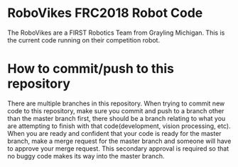 # RoboVikes FRC2018 Robot Code

The RoboVikes are a FIRST Robotics Team from Grayling Michigan. This is the current code running on their competition robot.


# How to commit/push to this repository

  There are multiple branches in this repository. When trying to commit new code to this repository, make sure you commit and push to a branch other than the master branch first, there should be a branch relating to what you are attempting to finish with that code(development, vision processing, etc). When you are ready and confident that your code is ready for the master branch, make a merge request for the master branch and someone will have to approve your merge request. This secondary approval is required so that no buggy code makes its way into the master branch.
